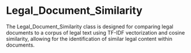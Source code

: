 # Legal_Document_Similarity
The Legal_Document_Similarity class is designed for comparing legal documents to a corpus of legal text using TF-IDF vectorization and cosine similarity, allowing for the identification of similar legal content within documents.

##
